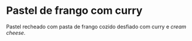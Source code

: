 # Pastel de frango com curry

Pastel recheado com pasta de frango cozido desfiado com curry e 
_cream cheese_.
